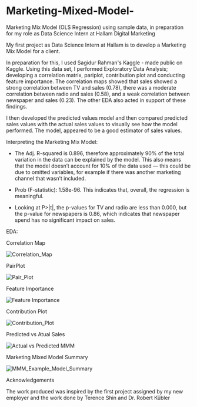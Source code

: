 # Marketing-Mixed-Model-
Marketing Mix Model (OLS Regression) using sample data, in preparation for my role as Data Science Intern at Hallam Digital Marketing

My first project as Data Science Intern at Hallam is to develop a Marketing Mix Model for a client. 

In preparation for this, I used Sagidur Rahman's Kaggle - made public on Kaggle. 
Using this data set, I performed Exploratory Data Analysis; developing a correlation matrix, pariplot, contribution plot and conducting feature importance. 
The correlation maps showed that sales showed a strong correlation between TV and sales (0.78), there was a moderate correlation between radio and sales (0.58), and a weak correlation between newspaper and sales (0.23). The other EDA also acted in support of these findings. 

I then developed the predicted values model and then compared predicted sales values with the actual sales values to visually see how the model performed.
The model, appeared to be a good estimator of sales values. 

Interpreting the Marketing Mix Model:
- The Adj. R-squared is 0.896, therefore approximately 90% of the total variation in the data can be explained by the model. This also means that the model doesn’t   account for 10% of the data used — this could be due to omitted variables, for example if there was another marketing channel that wasn’t included.

- Prob (F-statistic): 1.58e-96. This indicates that, overall, the regression is meaningful.

- Looking at P>|t|, the p-values for TV and radio are less than 0.000, but the p-value for newspapers is 0.86, which indicates that newspaper spend has no             significant impact on sales. 

EDA: 

Correlation Map

![Correlation_Map](https://user-images.githubusercontent.com/93582626/144768103-d7d1bf5b-7047-4ba5-82a6-659b1e16b097.png)

PairPlot

![Pair_Plot](https://user-images.githubusercontent.com/93582626/144768120-a2d20b18-ce56-4ffd-ae25-ad6ecd7a3251.png)

Feature Importance

![Feature Importance](https://user-images.githubusercontent.com/93582626/144768128-22d7cb65-7f0f-4bf9-937c-fe660781d06b.png)

Contribution Plot

![Contribution_Plot](https://user-images.githubusercontent.com/93582626/144768138-ae7daa46-877d-4501-8c4f-4d72c47c6a77.png)

Predicted vs Atual Sales 

![Actual vs Predicted MMM](https://user-images.githubusercontent.com/93582626/144768153-9585c700-8922-4ff4-afb8-ded74b649d38.png)

Marketing Mixed Model Summary 

![MMM_Example_Model_Summary](https://user-images.githubusercontent.com/93582626/144768051-c96278d5-2a7f-4acf-b400-5031444d7f16.png)

Acknowledgements

The work produced was inspired by the first project assigned by my new employer and the work done by Terence Shin and Dr. Robert Kübler
